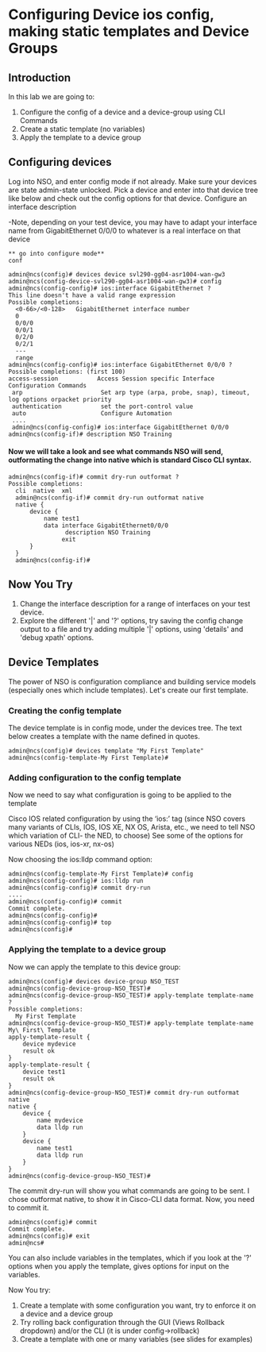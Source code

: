 # Configuring Device ios config, making static templates and Device Groups
## Introduction

In this lab we are going to:
1. Configure the config of a device and a device-group using CLI Commands
2. Create a static template (no variables)
3. Apply the template to a device group



## Configuring devices

Log into NSO, and enter config mode if not already. Make sure your devices are state admin-state unlocked. Pick a device and enter into that device tree like below and check out the config options for that device. Configure an interface description

-Note, depending on your test device, you may have to adapt your interface name from GigabitEthernet 0/0/0 to whatever is a real interface on that device

```
** go into configure mode**
conf

admin@ncs(config)# devices device svl290-gg04-asr1004-wan-gw3
admin@ncs(config-device-svl290-gg04-asr1004-wan-gw3)# config
admin@ncs(config-config)# ios:interface GigabitEthernet ?
This line doesn't have a valid range expression
Possible completions:
  <0-66>/<0-128>   GigabitEthernet interface number
  0
  0/0/0
  0/0/1
  0/2/0
  0/2/1
  ---
  range
admin@ncs(config-config)# ios:interface GigabitEthernet 0/0/0 ?
Possible completions: (first 100)
access-session           Access Session specific Interface Configuration Commands
 arp                      Set arp type (arpa, probe, snap), timeout, log options orpacket priority
 authentication           set the port-control value
 auto                     Configure Automation
 ....
 admin@ncs(config-config)# ios:interface GigabitEthernet 0/0/0
admin@ncs(config-if)# description NSO Training
```

#### Now we will take a look and see what commands NSO will send, outformating the change into native which is standard Cisco CLI syntax.

```
admin@ncs(config-if)# commit dry-run outformat ?
Possible completions:
  cli  native  xml
  admin@ncs(config-if)# commit dry-run outformat native
  native {
      device {
          name test1
          data interface GigabitEthernet0/0/0
                description NSO Training
               exit
      }
  }
  admin@ncs(config-if)#
```
## Now You Try

1. Change the interface description for a range of interfaces on your test device.
2. Explore the different '|' and '?' options, try saving the config change output to a file and try adding multiple '|' options, using 'details' and 'debug xpath' options.

## Device Templates

The power of NSO is configuration compliance and building service models (especially ones which include templates). Let's create our first template.

### Creating the config template

The device template is in config mode, under the devices tree. The text below creates a template with the name defined in quotes.

```
admin@ncs(config)# devices template "My First Template"
admin@ncs(config-template-My First Template)#
 ```

### Adding configuration to the config template
Now we need to say what configuration is going to be applied to the template

Cisco IOS related configuration by using the ‘ios:’ tag (since NSO covers many variants of CLIs, IOS, IOS XE, NX OS, Arista, etc., we need to tell NSO which variation of CLI- the NED, to choose)
See some of the options for various NEDs (ios, ios-xr, nx-os)

Now choosing the ios:lldp command option:

```
admin@ncs(config-template-My First Template)# config
admin@ncs(config-config)# ios:lldp run
admin@ncs(config-config)# commit dry-run
....
admin@ncs(config-config)# commit
Commit complete.
admin@ncs(config-config)#
admin@ncs(config-config)# top
admin@ncs(config)#
 ```


### Applying the template to a device group

Now we can apply the template to this device group:
```
admin@ncs(config)# devices device-group NSO_TEST
admin@ncs(config-device-group-NSO_TEST)#
admin@ncs(config-device-group-NSO_TEST)# apply-template template-name ?
Possible completions:
  My First Template
admin@ncs(config-device-group-NSO_TEST)# apply-template template-name My\ First\ Template
apply-template-result {
    device mydevice
    result ok
}
apply-template-result {
    device test1
    result ok
}
admin@ncs(config-device-group-NSO_TEST)# commit dry-run outformat native
native {
    device {
        name mydevice
        data lldp run
    }
    device {
        name test1
        data lldp run
    }
}
admin@ncs(config-device-group-NSO_TEST)#
 ```

The commit dry-run will show you what commands are going to be sent. I chose outformat native, to show it in Cisco-CLI data format.
Now, you need to commit it.
 ```
admin@ncs(config)# commit
Commit complete.
admin@ncs(config)# exit
admin@ncs#
```

You can also include variables in the templates, which if you look at the '?' options when you apply the template, gives options for input on the variables.

Now You try:
1. Create a template with some configuration you want, try to enforce it on a device and a device group
2. Try rolling back configuration through the GUI (Views Rollback dropdown) and/or the CLI (it is under config->rollback)
3. Create  a template with one or many variables (see slides for examples)
